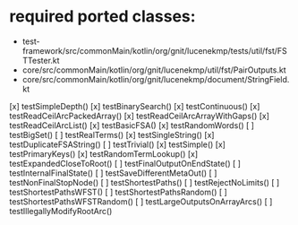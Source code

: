 # required ported classes:
* test-framework/src/commonMain/kotlin/org/gnit/lucenekmp/tests/util/fst/FSTTester.kt
* core/src/commonMain/kotlin/org/gnit/lucenekmp/util/fst/PairOutputs.kt
* core/src/commonMain/kotlin/org/gnit/lucenekmp/document/StringField.kt

[x] testSimpleDepth()
[x] testBinarySearch()
[x] testContinuous()
[x] testReadCeilArcPackedArray()
[x] testReadCeilArcArrayWithGaps()
[x] testReadCeilArcList()
[x] testBasicFSA()
[x] testRandomWords()
[ ] testBigSet()
[ ] testRealTerms()
[x] testSingleString()
[x] testDuplicateFSAString()
[ ] testTrivial()
[x] testSimple()
[x] testPrimaryKeys()
[x] testRandomTermLookup()
[x] testExpandedCloseToRoot()
[ ] testFinalOutputOnEndState()
[ ] testInternalFinalState()
[ ] testSaveDifferentMetaOut()
[ ] testNonFinalStopNode()
[ ] testShortestPaths()
[ ] testRejectNoLimits()
[ ] testShortestPathsWFST()
[ ] testShortestPathsRandom()
[ ] testShortestPathsWFSTRandom()
[ ] testLargeOutputsOnArrayArcs()
[ ] testIllegallyModifyRootArc()

